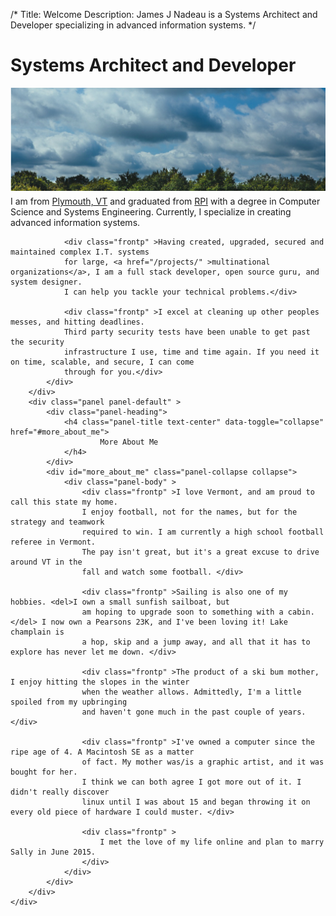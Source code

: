 /*
Title: Welcome
Description: James J Nadeau is a Systems Architect and Developer specializing in advanced information systems.
*/

# Systems Architect and Developer
<div>
	<img class="img-responsive img-rounded" style="margin-bottom: 5px;" src="/files/tree_line.jpg" />
</div>

<div>
	<div class="panel-group " >
		<div class="panel panel-default" >
			<div class="panel-body" >
				<div class="frontp" >I am from <a href="https://maps.google.com/maps?q=Plymouth,+VT" >Plymouth, VT</a> and graduated from <a href="http://www.rpi.edu/" rel="nofollow" >RPI</a>
				with a degree in Computer Science and Systems Engineering. Currently, 
				I specialize in creating advanced information systems.</div>
				
				<div class="frontp" >Having created, upgraded, secured and maintained complex I.T. systems
				for large, <a href="/projects/" >multinational organizations</a>, I am a full stack developer, open source guru, and system designer.
				I can help you tackle your technical problems.</div>
				
				<div class="frontp" >I excel at cleaning up other peoples messes, and hitting deadlines. 
				Third party security tests have been unable to get past the security
				infrastructure I use, time and time again. If you need it on time, scalable, and secure, I can come
				through for you.</div>
			</div>
		</div>
		<div class="panel panel-default" >
			<div class="panel-heading">
				<h4 class="panel-title text-center" data-toggle="collapse" href="#more_about_me">
						More About Me
				</h4>
			</div>
			<div id="more_about_me" class="panel-collapse collapse">
				<div class="panel-body" >
					<div class="frontp" >I love Vermont, and am proud to call this state my home. 
					I enjoy football, not for the names, but for the strategy and teamwork 
					required to win. I am currently a high school football referee in Vermont. 
					The pay isn't great, but it's a great excuse to drive around VT in the 
					fall and watch some football. </div>
					
					<div class="frontp" >Sailing is also one of my hobbies. <del>I own a small sunfish sailboat, but 
					am hoping to upgrade soon to something with a cabin.</del> I now own a Pearsons 23K, and I've been loving it! Lake champlain is 
					a hop, skip and a jump away, and all that it has to explore has never let me down. </div>
					
					<div class="frontp" >The product of a ski bum mother, I enjoy hitting the slopes in the winter 
					when the weather allows. Admittedly, I'm a little spoiled from my upbringing
					and haven't gone much in the past couple of years. </div>
					
					<div class="frontp" >I've owned a computer since the ripe age of 4. A Macintosh SE as a matter 
					of fact. My mother was/is a graphic artist, and it was bought for her. 
					I think we can both agree I got more out of it. I didn't really discover 
					linux until I was about 15 and began throwing it on every old piece of hardware I could muster. </div>
					
					<div class="frontp" >
						I met the love of my life online and plan to marry Sally in June 2015.
					</div>
				</div>
			</div>
		</div>
	</div>
</div>
